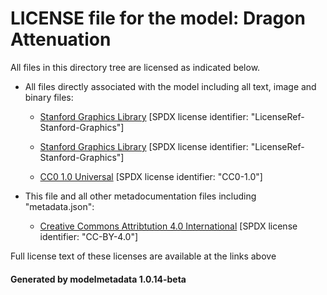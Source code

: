# LICENSE file for the model: Dragon Attenuation

All files in this directory tree are licensed as indicated below.

* All files directly associated with the model including all text, image and binary files:

  * [Stanford Graphics Library]("https://graphics.stanford.edu/data/3Dscanrep/") [SPDX license identifier: "LicenseRef-Stanford-Graphics"]

  * [Stanford Graphics Library]("https://graphics.stanford.edu/data/3Dscanrep/") [SPDX license identifier: "LicenseRef-Stanford-Graphics"]

  * [CC0 1.0 Universal]("https://creativecommons.org/publicdomain/zero/1.0/legalcode") [SPDX license identifier: "CC0-1.0"]

* This file and all other metadocumentation files including "metadata.json":

  * [Creative Commons Attribtution 4.0 International]("https://creativecommons.org/licenses/by/4.0/legalcode") [SPDX license identifier: "CC-BY-4.0"]

Full license text of these licenses are available at the links above

#### Generated by modelmetadata 1.0.14-beta